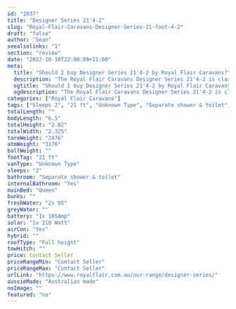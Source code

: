 ```yaml
---
id: "1037"
title: "Designer Series 21'4-2"
slug: "Royal-Flair-Caravans-Designer-Series-21-foot-4-2"
draft: "false"
author: "Sean"
seealsolinks: "1"
section: "review"
date: "2022-10-10T22:00:09+11:00"
meta:
  title: "Should I buy Designer Series 21'4-2 by Royal Flair Caravans?"
  description: "The Royal Flair Caravans Designer Series 21'4-2 is classed as Unknown Type, and sleeps 2 people. It is Australian made and comes in at 21 ft. It generally has Separate shower & toilet."
  ogtitle: "Should I buy Designer Series 21'4-2 by Royal Flair Caravans?"
  ogdescription: "The Royal Flair Caravans Designer Series 21'4-2 is classed as Unknown Type, and sleeps 2 people. It is Australian made and comes in at 21 ft. It generally has Separate shower & toilet."
categories: ["Royal Flair Caravans"]
tags: ["Sleeps 2", "21 ft", "Unknown Type", "Separate shower & toilet", "Full height", "Price Unknown", "Australian made"]
totalLength: ""
bodyLength: "6.5"
totalHeight: "2.82"
totalWidth: "2.325"
tareWeight: "2476"
atmWeight: "3176"
ballWeight: ""
footTag: "21 ft"
vanType: "Unknown Type"
sleeps: "2"
bathroom: "Separate shower & toilet"
internalBathroom: "Yes"
mainBed: "Queen"
bunks: ""
freshWater: "2x 95"
greyWater: ""
battery: "1x 105Amp"
solar: "1x 210 Watt"
airCon: "Yes"
hybrid: ""
roofType: "Full height"
towHitch: ""
price: Contact Seller
priceRangeMin: "Contact Seller"
priceRangeMax: "Contact Seller"
urlLink: "https://www.royalflair.com.au/our-range/designer-series/"
aussieMade: "Australian made"
noImage: ""
featured: "no"
---
```

